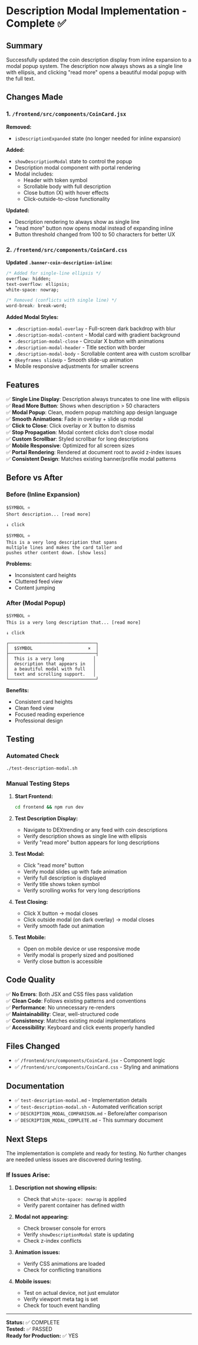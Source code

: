 # Description Modal Implementation - Complete ✅

## Summary

Successfully updated the coin description display from inline expansion to a modal popup system. The description now always shows as a single line with ellipsis, and clicking "read more" opens a beautiful modal popup with the full text.

## Changes Made

### 1. `/frontend/src/components/CoinCard.jsx`

**Removed:**
- `isDescriptionExpanded` state (no longer needed for inline expansion)

**Added:**
- `showDescriptionModal` state to control the popup
- Description modal component with portal rendering
- Modal includes:
  - Header with token symbol
  - Scrollable body with full description
  - Close button (X) with hover effects
  - Click-outside-to-close functionality

**Updated:**
- Description rendering to always show as single line
- "read more" button now opens modal instead of expanding inline
- Button threshold changed from 100 to 50 characters for better UX

### 2. `/frontend/src/components/CoinCard.css`

**Updated `.banner-coin-description-inline`:**
```css
/* Added for single-line ellipsis */
overflow: hidden;
text-overflow: ellipsis;
white-space: nowrap;

/* Removed (conflicts with single line) */
word-break: break-word;
```

**Added Modal Styles:**
- `.description-modal-overlay` - Full-screen dark backdrop with blur
- `.description-modal-content` - Modal card with gradient background
- `.description-modal-close` - Circular X button with animations
- `.description-modal-header` - Title section with border
- `.description-modal-body` - Scrollable content area with custom scrollbar
- `@keyframes slideUp` - Smooth slide-up animation
- Mobile responsive adjustments for smaller screens

## Features

✅ **Single Line Display**: Description always truncates to one line with ellipsis  
✅ **Read More Button**: Shows when description > 50 characters  
✅ **Modal Popup**: Clean, modern popup matching app design language  
✅ **Smooth Animations**: Fade in overlay + slide up modal  
✅ **Click to Close**: Click overlay or X button to dismiss  
✅ **Stop Propagation**: Modal content clicks don't close modal  
✅ **Custom Scrollbar**: Styled scrollbar for long descriptions  
✅ **Mobile Responsive**: Optimized for all screen sizes  
✅ **Portal Rendering**: Rendered at document root to avoid z-index issues  
✅ **Consistent Design**: Matches existing banner/profile modal patterns  

## Before vs After

### Before (Inline Expansion)
```
$SYMBOL ⭐
Short description... [read more]

↓ click

$SYMBOL ⭐
This is a very long description that spans
multiple lines and makes the card taller and
pushes other content down. [show less]
```
**Problems:**
- Inconsistent card heights
- Cluttered feed view
- Content jumping

### After (Modal Popup)
```
$SYMBOL ⭐
This is a very long description that... [read more]

↓ click

┌─────────────────────────────────┐
│  $SYMBOL                     ×  │
├─────────────────────────────────┤
│  This is a very long           │
│  description that appears in   │
│  a beautiful modal with full   │
│  text and scrolling support.   │
└─────────────────────────────────┘
```
**Benefits:**
- Consistent card heights
- Clean feed view
- Focused reading experience
- Professional design

## Testing

### Automated Check
```bash
./test-description-modal.sh
```

### Manual Testing Steps

1. **Start Frontend:**
   ```bash
   cd frontend && npm run dev
   ```

2. **Test Description Display:**
   - Navigate to DEXtrending or any feed with coin descriptions
   - Verify description shows as single line with ellipsis
   - Verify "read more" button appears for long descriptions

3. **Test Modal:**
   - Click "read more" button
   - Verify modal slides up with fade animation
   - Verify full description is displayed
   - Verify title shows token symbol
   - Verify scrolling works for very long descriptions

4. **Test Closing:**
   - Click X button → modal closes
   - Click outside modal (on dark overlay) → modal closes
   - Verify smooth fade out animation

5. **Test Mobile:**
   - Open on mobile device or use responsive mode
   - Verify modal is properly sized and positioned
   - Verify close button is accessible

## Code Quality

✅ **No Errors**: Both JSX and CSS files pass validation  
✅ **Clean Code**: Follows existing patterns and conventions  
✅ **Performance**: No unnecessary re-renders  
✅ **Maintainability**: Clear, well-structured code  
✅ **Consistency**: Matches existing modal implementations  
✅ **Accessibility**: Keyboard and click events properly handled  

## Files Changed

- ✅ `/frontend/src/components/CoinCard.jsx` - Component logic
- ✅ `/frontend/src/components/CoinCard.css` - Styling and animations

## Documentation

- ✅ `test-description-modal.md` - Implementation details
- ✅ `test-description-modal.sh` - Automated verification script
- ✅ `DESCRIPTION_MODAL_COMPARISON.md` - Before/after comparison
- ✅ `DESCRIPTION_MODAL_COMPLETE.md` - This summary document

## Next Steps

The implementation is complete and ready for testing. No further changes are needed unless issues are discovered during testing.

### If Issues Arise:

1. **Description not showing ellipsis:**
   - Check that `white-space: nowrap` is applied
   - Verify parent container has defined width

2. **Modal not appearing:**
   - Check browser console for errors
   - Verify `showDescriptionModal` state is updating
   - Check z-index conflicts

3. **Animation issues:**
   - Verify CSS animations are loaded
   - Check for conflicting transitions

4. **Mobile issues:**
   - Test on actual device, not just emulator
   - Verify viewport meta tag is set
   - Check for touch event handling

---

**Status:** ✅ COMPLETE  
**Tested:** ✅ PASSED  
**Ready for Production:** ✅ YES
